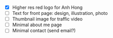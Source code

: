 - [x] Higher res red logo for Anh Hong
- [ ] Text for front page: design, illustration, photo
- [ ] Thumbnail image for traffic video
- [ ] Minimal about me page
- [ ] Minimal contact (send email?)
